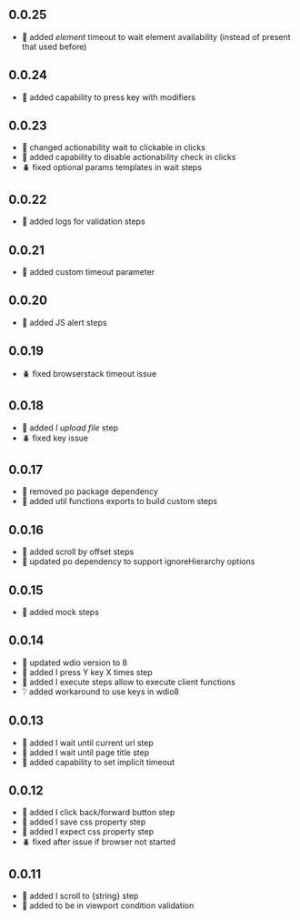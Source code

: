 ## 0.0.25
- :rocket: added _element_ timeout to wait element availability (instead of present that used before)
 
## 0.0.24
- :rocket: added capability to press key with modifiers

## 0.0.23
- :rocket: changed actionability wait to clickable in clicks
- :rocket: added capability to disable actionability check in clicks
- :beetle: fixed optional params templates in wait steps

## 0.0.22
- :rocket: added logs for validation steps

## 0.0.21
- :rocket: added custom timeout parameter

## 0.0.20
- :rocket: added JS alert steps

## 0.0.19
- :beetle: fixed browserstack timeout issue

## 0.0.18
- :rocket: added _I upload file_ step
- :beetle: fixed key issue

## 0.0.17
- :rocket: removed po package dependency
- :rocket: added util functions exports to build custom steps

## 0.0.16
- :rocket: added scroll by offset steps
- :rocket: updated po dependency to support ignoreHierarchy options

## 0.0.15
- :rocket: added mock steps

## 0.0.14
- :rocket: updated wdio version to 8
- :rocket: added I press Y key X times step
- :rocket: added I execute steps allow to execute client functions
- :grey_question: added workaround to use keys in wdio8

## 0.0.13
- :rocket: added I wait until current url step
- :rocket: added I wait until page title step
- :rocket: added capability to set implicit timeout

## 0.0.12
- :rocket: added I click back/forward button step
- :rocket: added I save css property step
- :rocket: added I expect css property step
- :beetle: fixed after issue if browser not started

## 0.0.11
- :rocket: added I scroll to {string} step
- :rocket: added to be in viewport condition validation
